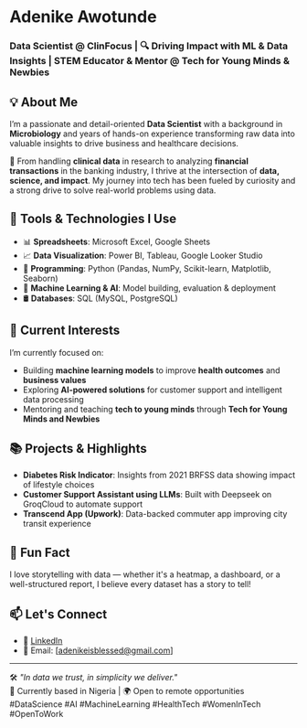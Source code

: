 # Adenike Awotunde
### Data Scientist @ ClinFocus | 🔍 Driving Impact with ML & Data Insights | STEM Educator & Mentor @ Tech for Young Minds & Newbies



## 💡 About Me
I’m a passionate and detail-oriented **Data Scientist** with a background in **Microbiology** and years of hands-on experience transforming raw data into valuable insights to drive business and healthcare decisions.

🔬 From handling **clinical data** in research to analyzing **financial transactions** in the banking industry, I thrive at the intersection of **data, science, and impact**. My journey into tech has been fueled by curiosity and a strong drive to solve real-world problems using data.

## 🔧 Tools & Technologies I Use
- 📊 **Spreadsheets**: Microsoft Excel, Google Sheets
- 📈 **Data Visualization**: Power BI, Tableau, Google Looker Studio
- 🐍 **Programming**: Python (Pandas, NumPy, Scikit-learn, Matplotlib, Seaborn)
- 🧠 **Machine Learning & AI**: Model building, evaluation & deployment
- 🛢 **Databases**: SQL (MySQL, PostgreSQL)


## 🚀 Current Interests
I’m currently focused on:
- Building **machine learning models** to improve **health outcomes** and **business values**
- Exploring **AI-powered solutions** for customer support and intelligent data processing
- Mentoring and teaching **tech to young minds** through **Tech for Young Minds and Newbies**

## 📚 Projects & Highlights
- **Diabetes Risk Indicator**: Insights from 2021 BRFSS data showing impact of lifestyle choices
- **Customer Support Assistant using LLMs**: Built with Deepseek on GroqCloud to automate support
- **Transcend App (Upwork)**: Data-backed commuter app improving city transit experience

## 🧠 Fun Fact
I love storytelling with data — whether it's a heatmap, a dashboard, or a well-structured report, I believe every dataset has a story to tell!

## 📫 Let's Connect
- 💼 [LinkedIn](https://www.linkedin.com/in/adenike-awotunde-b9740b80)
- 💌 Email: [adenikeisblessed@gmail.com] 

---

🛠 _"In data we trust, in simplicity we deliver."_  
📍 Currently based in Nigeria | 🌍 Open to remote opportunities  
#DataScience #AI #MachineLearning #HealthTech #WomenInTech #OpenToWork
